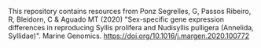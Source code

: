 This repository contains resources from Ponz Segrelles, G, Passos Ribeiro, R, Bleidorn, C & Aguado MT (2020) "Sex-specific gene expression differences in reproducing Syllis prolifera and Nudisyllis pulligera (Annelida, Syllidae)". Marine Genomics. https://doi.org/10.1016/j.margen.2020.100772
